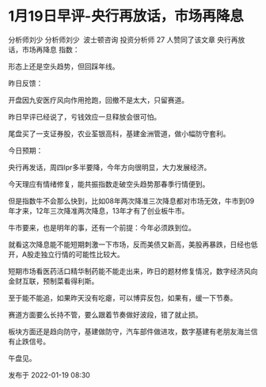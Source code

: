 # 1月19日早评-央行再放话，市场再降息
分析师刘少
分析师刘少
​​
波士顿咨询 投资分析师
27 人赞同了该文章
央行再放话，市场再降息
指数：



形态上还是空头趋势，但回踩年线。



昨日反馈：



开盘因九安医疗风向作用抢跑，回撤不是太大，只留赛道。



昨日早评已经说了，亏钱效应一旦释放会很可怕。



尾盘买了一支证券股，农业荃银高科，基建金洲管道，做小幅防守套利。



今日预期：



央行再发话，周四lpr多半要降，今年方向很明显，大力发展经济。



今天理应有情绪修复，能共振指数走破空头趋势那春季行情便到。



但是指数牛不会那么快到，比如08年两次降准三次降息都对市场无效，牛市到09年才来，12年三次降准两次降息，13年才有了创业板牛市。



牛市要来，也是明年的事，还有一个前提：今年必须跌到位。



就看这次降息能不能短期刺激一下市场，反而美债又新高，美股再暴跌，日经也低开，A股走独立行情的可能性比较大。



短期市场看医药活口精华制药能不能走出来，昨日的题材修复情况，数字经济风向金财互联，预制菜看得利斯。



至于能不能追，如果昨天没有吃瘪，可以博弈反包，如果有，缓一下节奏。



赛道方面要么长持不管，要么跟着节奏做好波段，错了就止损。



板块方面还是趋向防守，基建做防守，汽车部件做进攻，数字基建有老朋友海兰信有止跌信号。



午盘见。

发布于 2022-01-19 08:30